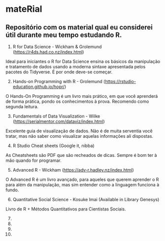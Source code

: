 # mateRial

## Repositório com os material qual eu considerei útil durante meu tempo estudando R.

1. R for Data Science - Wickham & Grolemund (https://r4ds.had.co.nz/index.html)

Ideal para iniciantes o R for Data Science ensina os básicos da manipulação e tratamento de dados usando a moderna sintaxe apresentada pelos pacotes do Tidyverse. É por onde deve-se começar.

2. Hands-on Programming with R - Grolemund (https://rstudio-education.github.io/hopr/)

O Hands-On Programming é um livro mais prático, em que você aprenderá de forma prática, pondo os conhecimentos à prova. Recomendo como segunda leitura.

3. Fundamentals of Data Visualization - Wilke (https://serialmentor.com/dataviz/index.html)

Excelente guia de visualização de dados. Não é de muita serventia você tratar, mas não saber como visualizar aquelas informações ali dispostas.

4. R Studio Cheat sheets (Google it, nibba)

As Cheatsheets são PDF que são recheados de dicas. Sempre é bom ter à mão quando for programar.

5. Advanced R - Wickham (https://adv-r.hadley.nz/index.html)

O Advanced R é um livro avançado, para aqueles que querem aprender o R para além da manipulação, mas sim entender como a linguagem funciona à fundo. 

6. Quantitative Social Science - Kosuke Imai (Available in Library Genesys)

Livro de R + Métodos Quantitativos para Cientistas Sociais.

7.


8.


9.


10.
